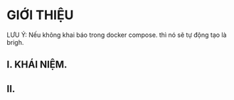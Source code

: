# GIỚI THIỆU



LƯU Ý: Nếu không khai báo trong docker compose. thì nó sẽ tự động tạo là brigh.


## I. KHÁI NIỆM.



## II. 